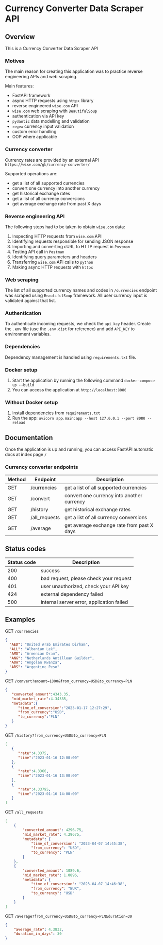 # Currency Converter Data Scraper API

## Overview
This is a Currency Converter Data Scraper API

### Motives
The main reason for creating this application was to practice 
reverse engineering APIs and web scraping.

Main features:
- FastAPI framework
- async HTTP requests using `httpx` library
- reverse engineered `wise.com` API
- `wise.com` web scraping with `BeautifulSoup`
- authentication via API key
- `pydantic` data modelling and validation
- `regex` currency input validation
- custom error handling
- OOP where applicable

### Currency converter
Currency rates are provided by an external API `https://wise.com/gb/currency-converter/`

Supported operations are:
- get a list of all supported currencies 
- convert one currency into another currency
- get historical exchange rates
- get a list of all currency conversions
- get average exchange rate from past X days

### Reverse engineering API
The following steps had to be taken to obtain `wise.com` data:

1. Inspecting HTTP requests from `wise.com` API
2. Identifying requests responsible for sending JSON response
3. Importing and converting cURL to HTTP request in `Postman`
4. Testing API call in `Postman`
5. Identifying query parameters and headers
6. Transferring `wise.com` API calls to `python`
7. Making async HTTP requests with `httpx`

### Web scraping
The list of all supported currency names and codes in `/currencies` endpoint 
was scraped using `BeautifulSoup` framework. 
All user currency input is validated against that list.

### Authentication
To authenticate incoming requests, we check the `api_key` header.
Create the `.env` file (use the `.env.dist` for reference) 
and add `API_KEY` to environment variables.

### Dependencies
Dependency management is handled using `requirements.txt` file.

### Docker setup
1. Start the application by running the following command `docker-compose up --build`
2. You can access the application at `http://localhost:8080`

### Without Docker setup
1. Install dependencies from `requirements.txt`
2. Run the app: `uvicorn app.main:app --host 127.0.0.1 --port 8080 --reload`

## Documentation
Once the application is up and running, you can access FastAPI automatic docs 
at index page `/`

### Currency converter endpoints
| Method | Endpoint       | Description                                |
|--------|----------------|--------------------------------------------|
| GET    | /currencies    | get a list of all supported currencies     | 
| GET    | /convert       | convert one currency into another currency |  
| GET    | /history       | get historical exchange rates              |
| GET    | /all_requests  | get a list of all currency conversions     |
| GET    | /average       | get average exchange rate from past X days |

## Status codes
| Status code | Description                               |
|-------------|-------------------------------------------|
| 200         | success                                   |
| 400         | bad request, please check your request    |
| 401         | user unauthorized, check your API key     |
| 424         | external dependency failed                |
| 500         | internal server error, application failed |

## Examples
GET `/currencies`
```json
{
  "AED": "United Arab Emirates Dirham",
  "ALL": "Albanian Lek",
  "AMD": "Armenian Dram",
  "ANG": "Netherlands Antillean Guilder",
  "AOA": "Angolan Kwanza",
  "ARS": "Argentine Peso"
}
```
GET `/convert?amount=1000&from_currency=USD&to_currency=PLN`
```json
{
   "converted_amount":4343.35,
   "mid_market_rate":4.34335,
   "metadata":{
      "time_of_conversion":"2023-01-17 12:27:29",
      "from_currency":"USD",
      "to_currency":"PLN"
   }
}
```
GET `/history?from_currency=USD&to_currency=PLN`
```json
[
   {
      "rate":4.3375,
      "time":"2023-01-16 12:00:00"
   },
   {
      "rate":4.3366,
      "time":"2023-01-16 13:00:00"
   },
   {
      "rate":4.33795,
      "time":"2023-01-16 14:00:00"
   }
]
```
GET `/all_requests`
```json
[
    {
        "converted_amount": 4296.75,
        "mid_market_rate": 4.29675,
        "metadata": {
            "time_of_conversion": "2023-04-07 14:45:38",
            "from_currency": "USD",
            "to_currency": "PLN"
        }
    },
    {
        "converted_amount": 1089.6,
        "mid_market_rate": 1.0896,
        "metadata": {
            "time_of_conversion": "2023-04-07 14:46:38",
            "from_currency": "EUR",
            "to_currency": "USD"
        }
    }
]
```

GET `/average?from_currency=USD&to_currency=PLN&duration=30`
```json
{
	"average_rate": 4.3832,
	"duration_in_days": 30
}
```
